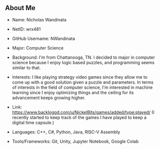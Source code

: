 ## About Me

* Name: Nicholas Wandinata

* NetID: wrx481

* GitHub Username: NWandinata

* Major: Computer Science

* Background: I'm from Chattanooga, TN. I decided to major in computer science because I enjoy logic based puzzles, and programming seems similar to that.

* Interests: I like playing strategy video games since they allow me to come up with a good solution given a puzzle and parameters. In terms of interests in the field of computer science, I'm interested in machine learning since I enjoy optimizing things and the ceiling for its advancement keeps growing higher.

* Link: https://www.backloggd.com/u/NickelBits/games/added/type:played/ (I recently started to keep track of the games I have played to keep a digital time capsule.)

* Languages: C++, C#, Python, Java, RISC-V Assembly

* Tools/Frameworks: Git, Unity, Jupyter Notebook, Google Colab
